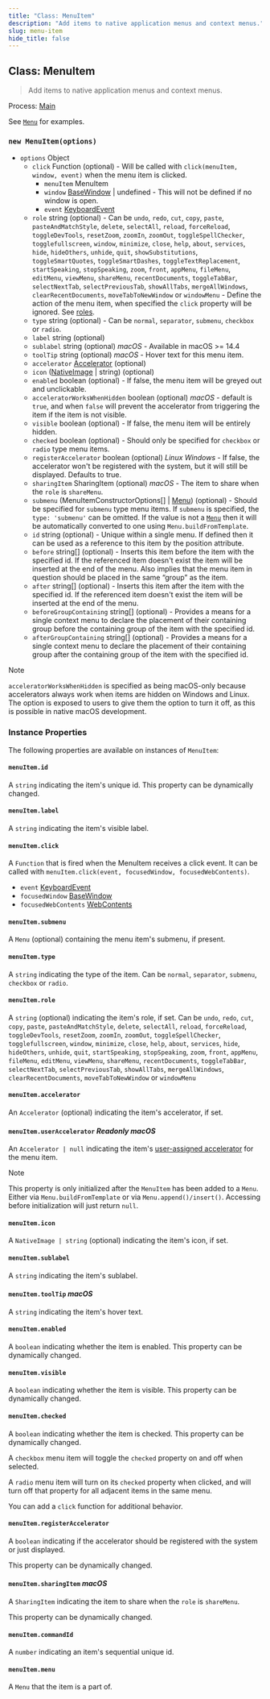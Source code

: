 ```yaml
---
title: "Class: MenuItem"
description: "Add items to native application menus and context menus."
slug: menu-item
hide_title: false
---
```


## Class: MenuItem

> Add items to native application menus and context menus.

Process: [Main](../glossary.md#main-process)

See [`Menu`](menu.md) for examples.

### `new MenuItem(options)`

* `options` Object
  * `click` Function (optional) - Will be called with
    `click(menuItem, window, event)` when the menu item is clicked.
    * `menuItem` MenuItem
    * `window` [BaseWindow](base-window.md) | undefined - This will not be defined if no window is open.
    * `event` [KeyboardEvent](structures/keyboard-event.md)
  * `role` string (optional) - Can be `undo`, `redo`, `cut`, `copy`, `paste`, `pasteAndMatchStyle`, `delete`, `selectAll`, `reload`, `forceReload`, `toggleDevTools`, `resetZoom`, `zoomIn`, `zoomOut`, `toggleSpellChecker`, `togglefullscreen`, `window`, `minimize`, `close`, `help`, `about`, `services`, `hide`, `hideOthers`, `unhide`, `quit`, `showSubstitutions`, `toggleSmartQuotes`, `toggleSmartDashes`, `toggleTextReplacement`, `startSpeaking`, `stopSpeaking`, `zoom`, `front`, `appMenu`, `fileMenu`, `editMenu`, `viewMenu`, `shareMenu`, `recentDocuments`, `toggleTabBar`, `selectNextTab`, `selectPreviousTab`, `showAllTabs`, `mergeAllWindows`, `clearRecentDocuments`, `moveTabToNewWindow` or `windowMenu` - Define the action of the menu item, when specified the
    `click` property will be ignored. See [roles](#roles).
  * `type` string (optional) - Can be `normal`, `separator`, `submenu`, `checkbox` or
    `radio`.
  * `label` string (optional)
  * `sublabel` string (optional) _macOS_ - Available in macOS >= 14.4
  * `toolTip` string (optional) _macOS_ - Hover text for this menu item.
  * `accelerator` [Accelerator](accelerator.md) (optional)
  * `icon` ([NativeImage](native-image.md) | string) (optional)
  * `enabled` boolean (optional) - If false, the menu item will be greyed out and
    unclickable.
  * `acceleratorWorksWhenHidden` boolean (optional) _macOS_ - default is `true`, and when `false` will prevent the accelerator from triggering the item if the item is not visible.
  * `visible` boolean (optional) - If false, the menu item will be entirely hidden.
  * `checked` boolean (optional) - Should only be specified for `checkbox` or `radio` type
    menu items.
  * `registerAccelerator` boolean (optional) _Linux_ _Windows_ - If false, the accelerator won't be registered
    with the system, but it will still be displayed. Defaults to true.
  * `sharingItem` SharingItem (optional) _macOS_ - The item to share when the `role` is `shareMenu`.
  * `submenu` (MenuItemConstructorOptions[] | [Menu](menu.md)) (optional) - Should be specified
    for `submenu` type menu items. If `submenu` is specified, the `type: 'submenu'` can be omitted.
    If the value is not a [`Menu`](menu.md) then it will be automatically converted to one using
    `Menu.buildFromTemplate`.
  * `id` string (optional) - Unique within a single menu. If defined then it can be used
    as a reference to this item by the position attribute.
  * `before` string[] (optional) - Inserts this item before the item with the specified id. If
    the referenced item doesn't exist the item will be inserted at the end of  the menu. Also implies
    that the menu item in question should be placed in the same “group” as the item.
  * `after` string[] (optional) - Inserts this item after the item with the specified id. If the
    referenced item doesn't exist the item will be inserted at the end of
    the menu.
  * `beforeGroupContaining` string[] (optional) - Provides a means for a single context menu to declare
    the placement of their containing group before the containing group of the item
    with the specified id.
  * `afterGroupContaining` string[] (optional) - Provides a means for a single context menu to declare
    the placement of their containing group after the containing group of the item
    with the specified id.

> [!NOTE]
> `acceleratorWorksWhenHidden` is specified as being macOS-only because accelerators always work when items are hidden on Windows and Linux. The option is exposed to users to give them the option to turn it off, as this is possible in native macOS development.

### Instance Properties

The following properties are available on instances of `MenuItem`:

#### `menuItem.id`

A `string` indicating the item's unique id. This property can be
dynamically changed.

#### `menuItem.label`

A `string` indicating the item's visible label.

#### `menuItem.click`

A `Function` that is fired when the MenuItem receives a click event.
It can be called with `menuItem.click(event, focusedWindow, focusedWebContents)`.

* `event` [KeyboardEvent](structures/keyboard-event.md)
* `focusedWindow` [BaseWindow](browser-window.md)
* `focusedWebContents` [WebContents](web-contents.md)

#### `menuItem.submenu`

A `Menu` (optional) containing the menu
item's submenu, if present.

#### `menuItem.type`

A `string` indicating the type of the item. Can be `normal`, `separator`, `submenu`, `checkbox` or `radio`.

#### `menuItem.role`

A `string` (optional) indicating the item's role, if set. Can be `undo`, `redo`, `cut`, `copy`, `paste`, `pasteAndMatchStyle`, `delete`, `selectAll`, `reload`, `forceReload`, `toggleDevTools`, `resetZoom`, `zoomIn`, `zoomOut`, `toggleSpellChecker`, `togglefullscreen`, `window`, `minimize`, `close`, `help`, `about`, `services`, `hide`, `hideOthers`, `unhide`, `quit`, `startSpeaking`, `stopSpeaking`, `zoom`, `front`, `appMenu`, `fileMenu`, `editMenu`, `viewMenu`, `shareMenu`, `recentDocuments`, `toggleTabBar`, `selectNextTab`, `selectPreviousTab`, `showAllTabs`, `mergeAllWindows`, `clearRecentDocuments`, `moveTabToNewWindow` or `windowMenu`

#### `menuItem.accelerator`

An `Accelerator` (optional) indicating the item's accelerator, if set.

#### `menuItem.userAccelerator` _Readonly_ _macOS_

An `Accelerator | null` indicating the item's [user-assigned accelerator](https://developer.apple.com/documentation/appkit/nsmenuitem/1514850-userkeyequivalent?language=objc) for the menu item.

> [!NOTE]
> This property is only initialized after the `MenuItem` has been added to a `Menu`. Either via `Menu.buildFromTemplate` or via `Menu.append()/insert()`.  Accessing before initialization will just return `null`.

#### `menuItem.icon`

A `NativeImage | string` (optional) indicating the
item's icon, if set.

#### `menuItem.sublabel`

A `string` indicating the item's sublabel.

#### `menuItem.toolTip` _macOS_

A `string` indicating the item's hover text.

#### `menuItem.enabled`

A `boolean` indicating whether the item is enabled. This property can be
dynamically changed.

#### `menuItem.visible`

A `boolean` indicating whether the item is visible. This property can be
dynamically changed.

#### `menuItem.checked`

A `boolean` indicating whether the item is checked. This property can be
dynamically changed.

A `checkbox` menu item will toggle the `checked` property on and off when
selected.

A `radio` menu item will turn on its `checked` property when clicked, and
will turn off that property for all adjacent items in the same menu.

You can add a `click` function for additional behavior.

#### `menuItem.registerAccelerator`

A `boolean` indicating if the accelerator should be registered with the
system or just displayed.

This property can be dynamically changed.

#### `menuItem.sharingItem` _macOS_

A `SharingItem` indicating the item to share when the `role` is `shareMenu`.

This property can be dynamically changed.

#### `menuItem.commandId`

A `number` indicating an item's sequential unique id.

#### `menuItem.menu`

A `Menu` that the item is a part of.

[ShareMenu]: https://developer.apple.com/design/human-interface-guidelines/macos/extensions/share-extensions/
